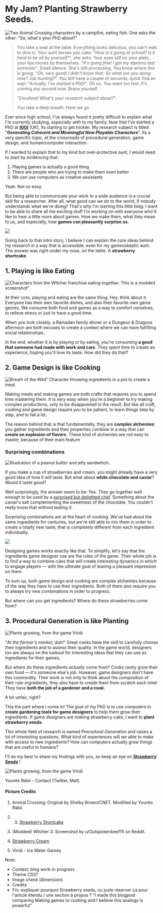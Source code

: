 # My Jam? Planting Strawberry Seeds.

![Two Animal Crossing characters by a campfire, eating fish. One asks the other: "So, what's your PhD about?"](img/post/animal-crossing-phd.png)


> You take a seat at the table. Everything looks delicious, you can't wait to dive in. Your aunt serves you cake. "*How is it going at school? Is it hard to be all by yourself?*", she asks. Your eyes still on your plate, your lips moves by themselves. "*It's going fine! I got my diploma last semester*". Small silence. She's still processing. You know where this is going.
"*Oh, very good! I didn't know that. So what are you doing now? Job hunting?*". You still have a couple of seconds, quick find an expl-"*Actually, I've started a PhD!*". Oh no. You went too fast. It's coming any second now. Brace yourself.
>
>
>"*Excellent! What's your research subject about?*".
>
> You take a deep breath. Here we go.

Ever since high school, I've always found it pretty difficult to explain what I'm currently studying, especially with to my family. Now that I've started a PhD at **[IGGI](https://iggi.org.uk/)** (UK), its starting to get trickier. My research subject is titled "_**Generating Coherent and Meaningful New Playable Characters**_". Its a very specific topic, at the crossroads of procedural generation, game design, and human/computer interaction.

If I wanted to explain that to my kind but over-protective aunt, I would need to start by evidencing that:
1. Playing games is actually a good thing
1. There are people who are trying to make them even better
1. We can use computers as creative assistants

Yeah. Not so easy.

But being able to communicate your work to a wide audience is a crucial skill for a researcher. After all, what good can we do to the world, if nobody understands what we're doing? That's why I'm starting this little blog: I want to be able to share all the exciting stuff I'm working on with everyone who'd like to hear a little more about games. How we make them, what they mean to us, and especially, how **games can pleasantly surprise us**.

![](img/post/strawberry-cake.png)

Going back to that intro story, I believe I can  explain the core ideas behind my research in a way that is accessible, even for my gameoskeptic aunt. The answer was right under my nose, on the table. A **strawberry shortcake**.

## 1.  Playing is like Eating

![Characters from the Witcher franchise eating together. This is a modded screenshot"](img/post/witcher-dinner.jpg)

At their core, playing and eating are the same thing. Hey, think about it. Everyone has their own favorite dishes, and also their favorite own game genres. We consume both food and games as a way to comfort ourselves, to relieve stress or just to have a good time.

When you look closely, a Ramadan family dinner or a Dungeon & Dragons afternoon are both excuses to create a context where we can have fulfilling social relationships.

In the end, whether it is by playing or  by eating, you're consuming **a good that someone had made with work and care**. They spent time to create an experience, hoping you'll love its taste. How did they do that?

## 2.  Game Design is like Cooking

  ![Breath of the Wild" Character throwing ingredients in a pot to create a meal.](img/post/botw-cooking.gif)

Making meals and making games are both crafts that requires you to spend time mastering them. It is very easy when you're a beginner to try making complex productions, only to be disappointed in the result. But like all craft, cooking and game design require you to be patient, to learn things step by step, and to fail a lot.

The reason behind that is that fundamentally, they are **complex alchemies**: you gather ingredients and their properties combine in a way that can **create an explosion of flavors**. These kind of alchemies are not easy to master, because of their main feature


### Surprising combinations

  ![Illustration of a peanut butter and jelly sandwhich.](img/post/strawberry-cream.png)

  If you make a cup of strawberries and cream, you might already have a very good idea of how it will taste. But what about **white chocolate and caviar**? Would it taste good?

  Well surprisingly, the answer seem to be: Yes. They go together well enough to be used by a [ surprised but delighted chef](https://www.theguardian.com/lifeandstyle/2002/may/04/foodanddrink.shopping). Something about the caviar's salt complementing the sweetness of the chocolate. You couldn't really know that without testing it.

  Surprising combinations are at the heart of cooking. We've had about the same ingredients for centuries, but we're still able to mix them in order to create a totally new taste, that is completely different from each ingredient individually.

   ![ ](img/post/mda-food.png)

   Designing games works exactly like that. To simplify, let's say that the ingredients game designer use are the rules of the game. Their whole job is to find a way to combine rules that will create interesting dynamics in which to engage players — with the ultimate goal of leaving a pleasant impression on them.


To sum up, both game design and cooking are complex alchemies because of the way they have to use their ingredients. Both of them also require you to always try new combinations in order to progress.

But where can you get ingredients? Where do these strawberries come from?

## 3. Procedural Generation is like Planting

![Plants growing, from the game Viridi](img/post/viridi-grow.gif)

"*At the farmer's market, duh!*" Great cooks have the skill to carefully choose their ingredients and to assess their quality. In the game world, designers too are always on the lookout for interesting ideas that they can use as ingredients for their games.

But where do these ingredients *actually* come from?
Cooks rarely grow their own food — it's someone else's job. However, game designers don't have this commodity. Their work is not only to think about the composition of their rule-ingredients, they also have to create them from scratch each time! They have **both the job of a gardener and a cook**.

A bit unfair, right?

This the part where I come in! The goal of my PhD is to use computers to **create gardening tools for  game designers** to help them grow their ingredients. If game designers are making strawberry cake, I want to **plant strawberry seeds**.

This whole field of research is named _Procedural Generation_ and raises a lot of interesting questions. What kind of experiences will we able to make with access to new ingredients? How can computers actually grow things that are useful to humans?



I'll do my best to share my findings with you, so keep an eye on **[Strawberry Seeds](http://strawberryseeds.github.io)** !

![Plants growing, from the game Viridi](img/post/younès-avatar.png)

Younès Rabii - Contact (Twitter, Mail)




#### Picture Credits

1. Animal Crossing: Original by Shelby Brown/CNET. Modified by Younès Rabii.

1. 3. [Strawberry Shortcake](https://www.pngegg.com/en/png-brbho/download)

1. (Modded) Witcher 3: Screenshot by u/Outspokenbeef15 on Reddit.

1. [Strawberry Cream](https://www.pngegg.com/en/png-brbho/download)

1. Viridi - Ice Water Games



Note:
- Context: blog work-in progress
- Theme CSS?
- Image check (dimension)
- Credits
- Fin: expliquer pourquoi Strawberry seeds, ou juste réserver ça pour l'article étendu / une section à propos ? "I made this blogpost comparing Making games to cooking and I believe this analogy is powerful"
